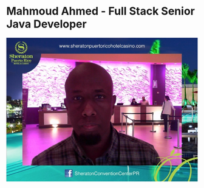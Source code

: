# Mahmoud Ahmed - Full Stack Senior Java Developer
![Building a Data-Driven App with AngularJS](MahmoudJava.jpg)
